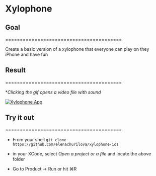# Xylophone

## Goal

========================================

Create a basic version of a xylophone that everyone can play on they iPhone and have fun

## Result 

========================================

**Clicking the gif opens a video file with sound*

[![Xylophone App](ezgif.com-gif-maker.gif)](https://drive.google.com/file/d/1iDZLgLamWKItvYYrvIEIptqg8zKqoxGE/view?usp=sharing)


## Try it out

========================================

* From your shell `git clone https://github.com/elenachurilova/xylophone-ios` 

* in your XCode, select *Open a project or a file* and locate the above folder

* Go to Product -> Run or hit ⌘R 





